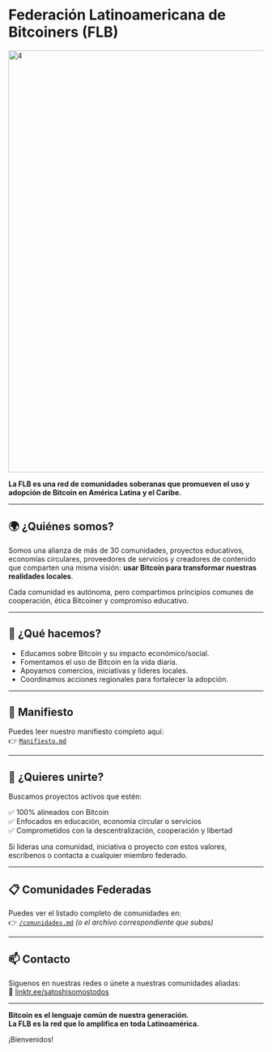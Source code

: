 # Federación Latinoamericana de Bitcoiners (FLB)

<img width="1472" height="832" alt="4" src="https://github.com/user-attachments/assets/fa026955-0297-43c1-bbe5-93b4b2a7300c" />


**La FLB es una red de comunidades soberanas que promueven el uso y adopción de Bitcoin en América Latina y el Caribe.**

---

## 🌍 ¿Quiénes somos?

Somos una alianza de más de 30 comunidades, proyectos educativos, economías circulares, proveedores de servicios y creadores de contenido que comparten una misma visión: **usar Bitcoin para transformar nuestras realidades locales**.

Cada comunidad es autónoma, pero compartimos principios comunes de cooperación, ética Bitcoiner y compromiso educativo.

---

## 🎯 ¿Qué hacemos?

- Educamos sobre Bitcoin y su impacto económico/social.  
- Fomentamos el uso de Bitcoin en la vida diaria.  
- Apoyamos comercios, iniciativas y líderes locales.  
- Coordinamos acciones regionales para fortalecer la adopción.  

---

## 🧱 Manifiesto

Puedes leer nuestro manifiesto completo aquí:  
👉 [`Manifiesto.md`](./MANIFIESTO.md)

---

## 🤝 ¿Quieres unirte?

Buscamos proyectos activos que estén:

✅ 100% alineados con Bitcoin  
✅ Enfocados en educación, economía circular o servicios  
✅ Comprometidos con la descentralización, cooperación y libertad

Si lideras una comunidad, iniciativa o proyecto con estos valores, escríbenos o contacta a cualquier miembro federado.

---

## 📋 Comunidades Federadas

Puedes ver el listado completo de comunidades en:  
👉 [`/comunidades.md`](./comunidades.md) *(o el archivo correspondiente que subas)*

---

## 📫 Contacto

Síguenos en nuestras redes o únete a nuestras comunidades aliadas:  
🔗 [linktr.ee/satoshisomostodos](https://linktr.ee/satoshisomostodos)

---

**Bitcoin es el lenguaje común de nuestra generación.  
La FLB es la red que lo amplifica en toda Latinoamérica.**

¡Bienvenidos!
